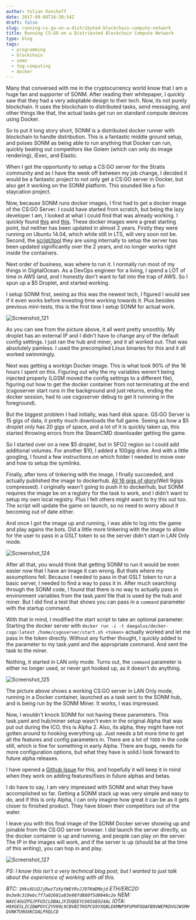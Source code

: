 ```yaml
---
author: Yulian Kuncheff
date: 2017-09-08T16:38:54Z
draft: false
slug: running-cs-go-on-a-distributed-blockchain-compute-network
title: Running CS:GO on a Distributed Blockchain Compute Network
type: blog
tags:
  - programming
  - blockchain
  - somn
  - fog-computing
  - docker
---
```


Many that conversed with me in the cryptocurrency world know that I am a huge fan and supporter of SONM. After reading their whitepaper, I quickly saw that they had a very adoptable design to their tech. Now, its not purely blockchain. It uses the blockchain to distributed tasks, send messaging, and other things like that, the actual tasks get run on standard compute devices using Docker.

So to put it long story short, SONM is a distributed docker runner with blockchain to handle distribution. This is a fantastic middle ground setup, and poises SONM as being able to run anything that Docker can run, quickly beating out competitors like Golem (which can only do image rendering), iExec, and Elastic.

When I got the opportunity to setup a CS:GO server for the Stratis community and as I have the week off between my job change, I decided it would be a fantastic project to not only get a CS:GO server in Docker, but also get it working on the SONM platform. This sounded like a fun staycation project.

Now, because SONM runs docker images, I first had to get a docker image of the CS:GO Server. I could have started from scratch, but being the lazy developer I am, I looked at what I could find that was already working. I quickly found [this](https://hub.docker.com/r/austinsaintaubin/docker-csgoserver/) and [this](https://hub.docker.com/r/johnjelinek/csgoserver/). These docker images were a great starting point, but neither has been updated in almost 2 years. Firstly they were running on Ubuntu 14.04, which while still in LTS, will very soon not be. Second, the [script/tool](https://gameservermanagers.com/lgsm/csgoserver/) they are using internally to setup the server has been updated significantly over the 2 years, and no longer works right inside the containers.

Next order of business, was where to run it. I normally run most of my things in DigitalOcean. As a DevOps engineer for a living, I spend a LOT of time in AWS land, and I honestly don't want to fall into the trap of AWS. So I spun up a $5 Droplet, and started working.

I setup SONM first, seeing as this was the newest tech, I figured I would see if it even works before investing time working towards it. Plus besides previous mini-tests, this is the first time I setup SONM for actual work.

![Screenshot_121](/images/2017/09/Screenshot_121.png#c)

As you can see from the picture above, it all went pretty smoothly. My droplet has an external IP and I didn't have to change any of the default config settings. I just ran the hub and miner, and it all worked out. That was absolutely painless. I used the precompiled Linux binaries for this and it all worked swimmingly.

Next was getting a workign Docker image. This is what took 90% of the 16 hours I spent on this. Figuring out why the my variables weren't being injected properly (LGSM moved the config settings to a different file), figuring out how to get the docker container from not terminating at the end (csgoserver start runs in the background and just returns, ending the docker session, had to use csgoserver debug to get it runnning in the foreground).

But the biggest problem I had initially, was hard disk space. GS:GO Server is 15 gigs of data, it pretty much downloads the full game. Seeing as how a $5 droplet only has 20 gigs of space, and a lot of it is quickly taken up, this started throwing errors from the SteamCMD downloader getting the game.

So I started over on a new $5 droplet, but in SFO2 region so I could add additional volumes. For another $10, I added a 100gig drive. And with a little googling, I found a few instructions on which folder I needed to move over and how to setup the symlinks.

Finally, after tons of tinkering with the image, I finally succeeded, and actually published the image to dockerhub. [All 16 gigs of glory](https://hub.docker.com/r/daegalus/docker-csgo/)(Well 9gigs compressed). I originally wasn't going to push it to dockerhub, but SONM requires the image be on a registry for the task to work, and I didn't want to setup my own local registry. Plus I felt others might want to try this out too. The script will update the game on launch, so no need to worry about it becoming out of date either.

And once I got the image up and running, I was able to log into the game and play agains the bots. Did a little more tinkering with the image to allow for the user to pass in a GSLT token to so the server didn't start in LAN Only mode.

![Screenshot_124](/images/2017/09/Screenshot_124.png#c)

After all that, you would think that getting SONM to run it would be even easier now that I have an image it can wrong. But thats where my assumptions fell. Because I needed to pass in that GSLT token to run a basic server, I needed to find a way to pass it in. After much searching through the SONM code, I found that there is no way to actually pass in environment variables from the task.yaml file that is used by the hub and miner. But I did find a test that shows you can pass in a `command` parameter with the startup command.

With that in mind, I modified the start script to take an optional parameter. Starting the docker server with `docker run -i -t daegalus/docker-csgo:latest /home/csgoserver/start.sh <token>` actually worked and let me pass in the token directly. Without any further thought, I quickly added to the parameter to my task.yaml and the appropriate command. And sent the task to the miner.

Nothing, it started in LAN only mode. Turns out, the `command` parameter is either no longer used, or never got hooked up, as it doesn't do anything.

![Screenshot_125](/images/2017/09/Screenshot_125.png#c)

The picture above shows a working CS:GO server in LAN Only mode, running in a Docker container, launched as a task sent to the SONM hub, and is being run by the SONM Miner. It works, I was impressed.

Now, I wouldn't knock SONM for not having these parameters. This task.yaml and hub/miner setup wasn't even in the original Alpha that was put out during the ICO, this is Alpha 2. Also, its alpha, they might have not gotten around to hooking everything up. Just needs a bit more time to get all the features and config parameters in. There are a lot of `TODO` in the code still, which is fine for something in early Alpha. There are bugs, needs for more configuration options, but what they have is solid.I look forward to future alpha releases.

I have opened a [Github Issue](https://github.com/sonm-io/core/issues/114) for this, and hopefully it will keep it in mind when they work on adding features/fixes in future alphas and betas.

I do have to say, I am very impressed with SONM and what they have accomplished so far. Getting a SONM stack up was very simple and easy to do, and if this is only Alpha, I can only imagine how great it can be as it gets closer to finished product. They have blown their competitors out of the water.

I leave you with this final image of the SONM Docker server showing up and joinable from the CS:GO server browser. I did launch the server directly, so the docker container is up and running, and people can play on the server. The IP in the images will work, and if the server is up (should be at the time of this writing), you can hop in and play.

![Screenshot_127](/images/2017/09/Screenshot_127.png#c)

*PS: I know this isn't a very technical blog post, but I wanted to just talk about the experience of working with all this.*

*BTC: `1HksXUiDJjRwzTzXyYWEtRvJJ97KmDMojd`*
*ETH/ERC20: `0x3e9c319ebc7f7a02681a83e98fd880f5d0046c2e`*
*NEM: `NAVC4GUZPGJPFU5CLDBALJFZUQEEYCO65UEO24AL`*
*IOTA: `H9XGESLZCZQWPOYCZYV99L9CBVBITHSPCG9YXQBLEKMNP9FUPHFOQAFB9VWEPKDVUJWSMHDVNKTU9OXKCDALPXQLCD`*
